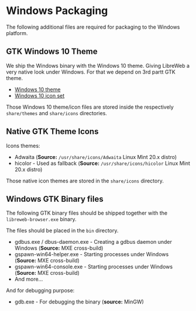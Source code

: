 # Windows Packaging 

The following additional files are required for packaging to the Windows platform.

## GTK Windows 10 Theme

We ship the Windows binary with the Windows 10 theme. Giving LibreWeb a very native look under Windows.
For that we depend on 3rd partt GTK theme.

* [Windows 10 theme](https://github.com/B00merang-Project/Windows-10)
* [Windows 10 icon set](https://github.com/B00merang-Artwork/Windows-10/)

Those Windows 10 theme/icon files are stored inside the respectively `share/themes` and `share/icons` directories.

## Native GTK Theme Icons

Icons themes:

* Adwaita (**Source:** `/usr/share/icons/Adwaita` Linux Mint 20.x distro)
* hicolor - Used as fallback (**Source:** `/usr/share/icons/hicolor` Linux Mint 20.x distro)

Those native icon themes are stored in the `share/icons` directory.

## Windows GTK Binary files

The following GTK binary files should be shipped together with the `libreweb-browser.exe` binary.

The files should be placed in the `bin` directory.

* gdbus.exe / dbus-daemon.exe - Creating a gdbus daemon under Windows (**Source:** MXE cross-build)
* gspawn-win64-helper.exe - Starting processes under Windows (**Source:** MXE cross-build)
* gspawn-win64-console.exe - Starting processes under Windows (**Source:** MXE cross-build)
* And more...

And for debugging purpose:

* gdb.exe - For debugging the binary (**source:** MinGW)

